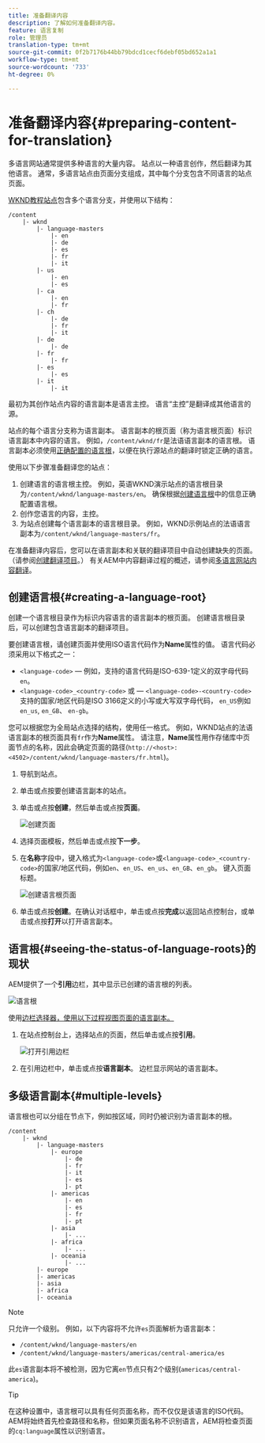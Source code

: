 ```yaml
---
title: 准备翻译内容
description: 了解如何准备翻译内容。
feature: 语言复制
role: 管理员
translation-type: tm+mt
source-git-commit: 0f2b7176b44bb79bdcd1cecf6debf05bd652a1a1
workflow-type: tm+mt
source-wordcount: '733'
ht-degree: 0%

---
```



# 准备翻译内容{#preparing-content-for-translation}

多语言网站通常提供多种语言的大量内容。 站点以一种语言创作，然后翻译为其他语言。 通常，多语言站点由页面分支组成，其中每个分支包含不同语言的站点页面。

[WKND教程站点](/help/implementing/developing/introduction/develop-wknd-tutorial.md)包含多个语言分支，并使用以下结构：

```text
/content
    |- wknd
        |- language-masters
            |- en
            |- de
            |- es
            |- fr
            |- it
        |- us
            |- en
            |- es
        |- ca
            |- en
            |- fr
        |- ch
            |- de
            |- fr
            |- it
        |- de
            |- de
        |- fr
            |- fr
        |- es
            |- es
        |- it
            |- it
```

最初为其创作站点内容的语言副本是语言主控。 语言“主控”是翻译成其他语言的源。

站点的每个语言分支称为语言副本。 语言副本的根页面（称为语言根页面）标识语言副本中内容的语言。 例如，`/content/wknd/fr`是法语语言副本的语言根。 语言副本必须使用[正确配置的语言根](preparation.md#creating-a-language-root)，以便在执行源站点的翻译时锁定正确的语言。

使用以下步骤准备翻译您的站点：

1. 创建语言的语言根主控。 例如，英语WKND演示站点的语言根目录为`/content/wknd/language-masters/en`。 确保根据[创建语言根](preparation.md#creating-a-language-root)中的信息正确配置语言根。
1. 创作您语言的内容，主控。
1. 为站点创建每个语言副本的语言根目录。 例如，WKND示例站点的法语语言副本为`/content/wknd/language-masters/fr`。

在准备翻译内容后，您可以在语言副本和关联的翻译项目中自动创建缺失的页面。 （请参阅[创建翻译项目](managing-projects.md)。） 有关AEM中内容翻译过程的概述，请参阅[多语言网站内容翻译](overview.md)。

## 创建语言根{#creating-a-language-root}

创建一个语言根目录作为标识内容语言的语言副本的根页面。 创建语言根目录后，可以创建包含语言副本的翻译项目。

要创建语言根，请创建页面并使用ISO语言代码作为&#x200B;**Name**&#x200B;属性的值。 语言代码必须采用以下格式之一：

* `<language-code>`  — 例如，支持的语言代码是ISO-639-1定义的双字母代码 `en`。
* `<language-code>_<country-code>` 或 —  `<language-code>-<country-code>` 支持的国家/地区代码是ISO 3166定义的小写或大写双字母代码， `en_US`例如 `en_us`, `en_GB`、 `en-gb`。

您可以根据您为全局站点选择的结构，使用任一格式。  例如，WKND站点的法语语言副本的根页面具有`fr`作为&#x200B;**Name**&#x200B;属性。 请注意，**Name**&#x200B;属性用作存储库中页面节点的名称，因此会确定页面的路径(`http://<host>:<4502>/content/wknd/language-masters/fr.html`)。

1. 导航到站点。
1. 单击或点按要创建语言副本的站点。
1. 单击或点按&#x200B;**创建**，然后单击或点按&#x200B;**页面**。

   ![创建页面](../assets/create-page.png)

1. 选择页面模板，然后单击或点按&#x200B;**下一步**。
1. 在&#x200B;**名称**&#x200B;字段中，键入格式为`<language-code>`或`<language-code>_<country-code>`的国家/地区代码，例如`en`、`en_US`、`en_us`、`en_GB`、`en_gb`。 键入页面标题。

   ![创建语言根页面](../assets/create-language-root.png)

1. 单击或点按&#x200B;**创建**。在确认对话框中，单击或点按&#x200B;**完成**&#x200B;以返回站点控制台，或单击或点按&#x200B;**打开**&#x200B;以打开语言副本。

## 语言根{#seeing-the-status-of-language-roots}的现状

AEM提供了一个&#x200B;**引用**&#x200B;边栏，其中显示已创建的语言根的列表。

![语言根](../assets/language-roots.png)

使用[边栏选择器，使用以下过程视图页面的语言副本。](/help/sites-cloud/authoring/getting-started/basic-handling.md#rail-selector)

1. 在站点控制台上，选择站点的页面，然后单击或点按&#x200B;**引用**。

   ![打开引用边栏](../assets/opening-references-rail.png)

1. 在引用边栏中，单击或点按&#x200B;**语言副本**。 边栏显示网站的语言副本。

## 多级语言副本{#multiple-levels}

语言根也可以分组在节点下，例如按区域，同时仍被识别为语言副本的根。

```text
/content
    |- wknd
        |- language-masters
            |- europe
                |- de
                |- fr
                |- it
                |- es
                ]- pt
            |- americas
                |- en
                |- es
                |- fr
                |- pt
            |- asia
                |- ...
            |- africa
                |- ...
            |- oceania
                |- ...
        |- europe
        |- americas
        |- asia
        |- africa
        |- oceania            
```

>[!NOTE]
>
>只允许一个级别。 例如，以下内容将不允许`es`页面解析为语言副本：
>
>* `/content/wknd/language-masters/en`
>* `/content/wknd/language-masters/americas/central-america/es`

>
> 
此`es`语言副本将不被检测，因为它离`en`节点只有2个级别(`americas/central-america`)。

>[!TIP]
>
>在这种设置中，语言根可以具有任何页面名称，而不仅仅是该语言的ISO代码。 AEM将始终首先检查路径和名称，但如果页面名称不识别语言，AEM将检查页面的`cq:language`属性以识别语言。
